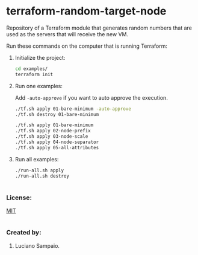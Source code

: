 # terraform-random-target-node
Repository of a Terraform module that generates random numbers that are used as the servers that will receive the new VM.

Run these commands on the computer that is running Terraform:

1. Initialize the project:
    ```bash
    cd examples/
    terraform init
    ```

1. Run one examples:

    Add `-auto-approve` if you want to auto approve the execution.
    ```bash
    ./tf.sh apply 01-bare-minimum -auto-approve
    ./tf.sh destroy 01-bare-minimum

    ./tf.sh apply 01-bare-minimum
    ./tf.sh apply 02-node-prefix
    ./tf.sh apply 03-node-scale
    ./tf.sh apply 04-node-separator
    ./tf.sh apply 05-all-attributes
    ```

1. Run all examples:
    ```bash
    ./run-all.sh apply
    ./run-all.sh destroy
    ```

#
### License:

[MIT](LICENSE "MIT License")

#
### Created by:

1. Luciano Sampaio.
